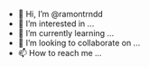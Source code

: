 - 👋 Hi, I’m @ramontrndd
- 👀 I’m interested in ...
- 🌱 I’m currently learning ...
- 💞️ I’m looking to collaborate on ...
- 📫 How to reach me ...

<!---
ramontrndd/ramontrndd is a ✨ special ✨ repository because its `README.md` (this file) appears on your GitHub profile.
You can click the Preview link to take a look at your changes.
--->
